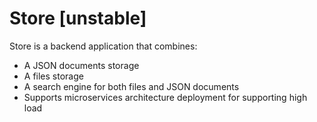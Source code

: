 # Store [unstable]

Store is a backend application that combines:

- A JSON documents storage
- A files storage
- A search engine for both files and JSON documents
- Supports microservices architecture deployment for supporting high load